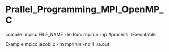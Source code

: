 # Prallel_Programming_MPI_OpenMP_C

compile:
mpicc FILE_NAME -lm
Run:
mpirun -np #process ./Executable

Example
mpicc jacobi.c -lm
mprirun -np 4 ./a.out
